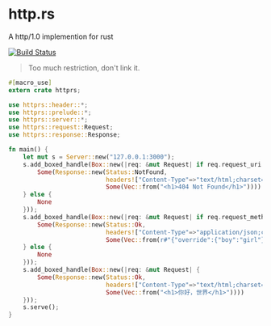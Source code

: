 # http.rs
A http/1.0 implemention for rust

[![Build Status](https://travis-ci.org/lingmm/http.rs.svg?branch=master)](https://travis-ci.org/lingmm/http.rs)

> Too much restriction, don't link it.

```rust
#[macro_use]
extern crate httprs;

use httprs::header::*;
use httprs::prelude::*;
use httprs::server::*;
use httprs::request::Request;
use httprs::response::Response;

fn main() {
    let mut s = Server::new("127.0.0.1:3000");
    s.add_boxed_handle(Box::new(|req: &mut Request| if req.request_uri == "/404" {
        Some(Response::new(Status::NotFound,
                           headers!["Content-Type"=>"text/html;charset=utf-8","Server"=>"http.rs"],
                           Some(Vec::from("<h1>404 Not Found</h1>"))))
    } else {
        None
    }));
    s.add_boxed_handle(Box::new(|req: &mut Request| if req.request_method == Methods::POST {
        Some(Response::new(Status::Ok,
                           headers!["Content-Type"=>"application/json;charset=utf-8"],
                           Some(Vec::from(r#"{"override":{"boy":"girl"}}"#))))
    } else {
        None
    }));
    s.add_boxed_handle(Box::new(|req: &mut Request| {
        Some(Response::new(Status::Ok,
                           headers!["Content-Type"=>"text/html;charset=utf-8"],
                           Some(Vec::from("<h1>你好，世界</h1>"))))
    }));
    s.serve();
}
```